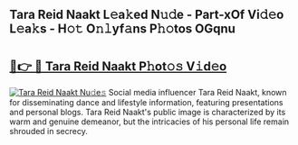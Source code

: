 ## Tara Reid Naakt L𝚎a𝚔ed N𝚞𝚍e - Part-xOf Vi𝚍𝚎o L𝚎a𝚔s - H𝚘𝚝 O𝚗𝚕yf𝚊ns P𝚑𝚘tos OGqnu

# <h2><a href="http://kf1bha.oniu.top/?m=Tara+Reid+Naakt">🔗👉 🔴 Tara Reid Naakt P𝚑ot𝚘𝚜 V𝚒d𝚎o</a></h2>

[![Tara Reid Naakt Nu𝚍e𝚜](https://i.imgur.com/0qMVB7G.gif)](http://kf1bha.oniu.top/?m=Tara+Reid+Naakt)
Social media influencer Tara Reid Naakt, known for disseminating dance and lifestyle information, featuring presentations and personal blogs. Tara Reid Naakt's public image is characterized by its warm and genuine demeanor, but the intricacies of his personal life remain shrouded in secrecy.  
